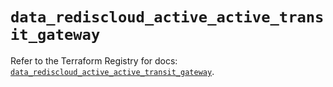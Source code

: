 # `data_rediscloud_active_active_transit_gateway`

Refer to the Terraform Registry for docs: [`data_rediscloud_active_active_transit_gateway`](https://registry.terraform.io/providers/redislabs/rediscloud/2.7.0/docs/data-sources/active_active_transit_gateway).
